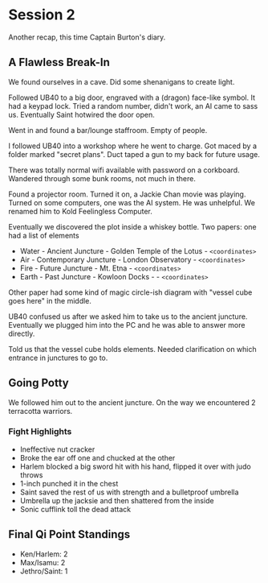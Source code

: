 # Session 2

Another recap, this time Captain Burton's diary.

## A Flawless Break-In

We found ourselves in a cave. Did some shenanigans to create light.

Followed UB40 to a big door, engraved with a (dragon) face-like symbol. It had a keypad lock. Tried a random number, didn't work, an AI came to sass us. Eventually Saint hotwired the door open.

Went in and found a bar/lounge staffroom. Empty of people.

I followed UB40 into a workshop where he went to charge. Got maced by a folder marked "secret plans". Duct taped a gun to my back for future usage.

There was totally normal wifi available with password on a corkboard. Wandered through some bunk rooms, not much in there.

Found a projector room. Turned it on, a Jackie Chan movie was playing. Turned on some computers, one was the AI system. He was unhelpful. We renamed him to Kold Feelingless Computer.

Eventually we discovered the plot inside a whiskey bottle. Two papers: one had a list of elements

* Water - Ancient Juncture - Golden Temple of the Lotus - `<coordinates>`
* Air - Contemporary Juncture - London Observatory - `<coordinates>`
* Fire - Future Juncture - Mt. Etna - `<coordinates>`
* Earth - Past Juncture - Kowloon Docks -  - `<coordinates>`

Other paper had some kind of magic circle-ish diagram with "vessel cube goes here" in the middle.

UB40 confused us after we asked him to take us to the ancient juncture. Eventually we plugged him into the PC and he was able to answer more directly.

Told us that the vessel cube holds elements. Needed clarification on which entrance in junctures to go to.

## Going Potty

We followed him out to the ancient juncture. On the way we encountered 2 terracotta warriors.

### Fight Highlights

* Ineffective nut cracker
* Broke the ear off one and chucked at the other
* Harlem blocked a big sword hit with his hand, flipped it over with judo throws
* 1-inch punched it in the chest
* Saint saved the rest of us with strength and a bulletproof umbrella
* Umbrella up the jacksie and then shattered from the inside
* Sonic cufflink toll the dead attack

## Final Qi Point Standings

* Ken/Harlem: 2
* Max/Isamu: 2
* Jethro/Saint: 1
